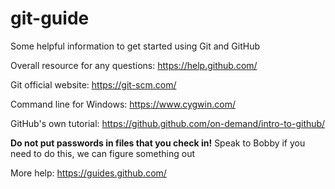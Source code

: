 # git-guide

Some helpful information to get started using Git and GitHub

Overall resource for any questions: https://help.github.com/

Git official website: https://git-scm.com/

Command line for Windows: https://www.cygwin.com/

GitHub's own tutorial: https://github.github.com/on-demand/intro-to-github/

**Do not put passwords in files that you check in!** Speak to Bobby if you need to do this, we can figure something out

More help: https://guides.github.com/
